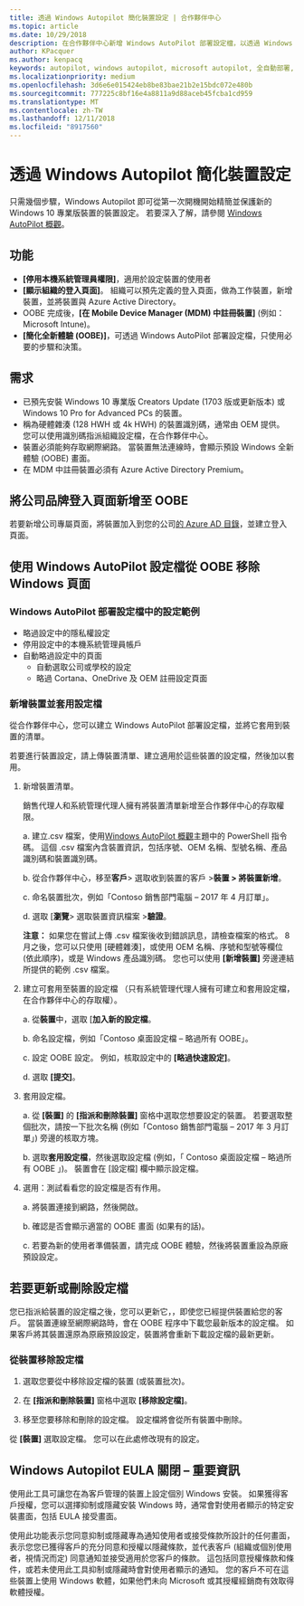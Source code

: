 ```yaml
---
title: 透過 Windows Autopilot 簡化裝置設定 | 合作夥伴中心
ms.topic: article
ms.date: 10/29/2018
description: 在合作夥伴中心新增 Windows AutoPilot 部署設定檔，以透過 Windows Autopilot 簡化裝置設定
author: KPacquer
ms.author: kenpacq
keywords: autopilot, windows autopilot, microsoft autopilot, 全自動部署, oobe, 登入畫面
ms.localizationpriority: medium
ms.openlocfilehash: 3d6e6e015424eb8be83bae21b2e15bdc072e480b
ms.sourcegitcommit: 777225c8bf16e4a8811a9d88aceb45fcba1cd959
ms.translationtype: MT
ms.contentlocale: zh-TW
ms.lasthandoff: 12/11/2018
ms.locfileid: "8917560"
---
```

<!--Maggie, 12/7/18 - removed line telling indirect resellers to go through their indirect providers for autopilot stuff as per Bhavya Chopra in bug 19841770.-->

# <a name="simplify-device-setup-with-windows-autopilot"></a>透過 Windows Autopilot 簡化裝置設定 

只需幾個步驟，Windows Autopilot 即可從第一次開機開始精簡並保護新的 Windows 10 專業版裝置的裝置設定。 若要深入了解，請參閱 [Windows AutoPilot 概觀](https://docs.microsoft.com/windows/deployment/windows-10-auto-pilot)。

## <a name="features"></a>功能

- **\[停用本機系統管理員權限\]**，適用於設定裝置的使用者
- **\[顯示組織的登入頁面\]**。 組織可以預先定義的登入頁面，做為工作裝置，新增裝置，並將裝置與 Azure Active Directory。
- OOBE 完成後，**\[在 Mobile Device Manager (MDM) 中註冊裝置\]** (例如：Microsoft Intune)。
- **\[簡化全新體驗 (OOBE)\]**，可透過 Windows AutoPilot 部署設定檔，只使用必要的步驟和決策。

## <a name="requirements"></a>需求

- 已預先安裝 Windows 10 專業版 Creators Update (1703 版或更新版本) 或 Windows 10 Pro for Advanced PCs 的裝置。
- 稱為硬體雜湊 (128 HWH 或 4k HWH) 的裝置識別碼，通常由 OEM 提供。 您可以使用識別碼指派組織設定檔，在合作夥伴中心。
- 裝置必須能夠存取網際網路。 當裝置無法連線時，會顯示預設 Windows 全新體驗 (OOBE) 畫面。
- 在 MDM 中註冊裝置必須有 Azure Active Directory Premium。

## <a name="add-company-branded-sign-in-pages-to-oobe"></a>將公司品牌登入頁面新增至 OOBE

若要新增公司專屬頁面，將裝置加入到您的公司[的 Azure AD 目錄](https://go.microsoft.com/fwlink/?linkid=848958)，並建立登入頁面。

## <a name="remove-windows-pages-from-oobe-with-a-windows-autopilot-deployment-profile"></a>使用 Windows AutoPilot 設定檔從 OOBE 移除 Windows 頁面

### <a name="examples-of-settings-in-a-windows-autopilot-deployment-profile"></a>Windows AutoPilot 部署設定檔中的設定範例

- 略過設定中的隱私權設定
- 停用設定中的本機系統管理員帳戶
- 自動略過設定中的頁面
  - 自動選取公司或學校的設定
  - 略過 Cortana、OneDrive 及 OEM 註冊設定頁面

### <a name="add-devices-and-apply-a-profile"></a>新增裝置並套用設定檔

從合作夥伴中心，您可以建立 Windows AutoPilot 部署設定檔，並將它套用到裝置的清單。

若要進行裝置設定，請上傳裝置清單、建立適用於這些裝置的設定檔，然後加以套用。

1.  新增裝置清單。

    銷售代理人和系統管理代理人擁有將裝置清單新增至合作夥伴中心的存取權限。

    a. 建立.csv 檔案，使用[Windows AutoPilot 概觀](https://docs.microsoft.com/windows/deployment/windows-10-auto-pilot)主題中的 PowerShell 指令碼。 這個 .csv 檔案內含裝置資訊，包括序號、OEM 名稱、型號名稱、產品識別碼和裝置識別碼。 

    b. 從合作夥伴中心，移至**客戶**> 選取收到裝置的客戶 >**裝置 > 將裝置新增**。

    c. 命名裝置批次，例如「Contoso 銷售部門電腦 – 2017 年 4 月訂單」。 

    d. 選取 [**瀏覽**> 選取裝置資訊檔案 >**驗證**。

    **注意：** 如果您在嘗試上傳 .csv 檔案後收到錯誤訊息，請檢查檔案的格式。 8 月之後，您可以只使用 [硬體雜湊]，或使用 OEM 名稱、序號和型號等欄位 (依此順序)，或是 Windows 產品識別碼。 您也可以使用 **\[新增裝置\]** 旁邊連結所提供的範例 .csv 檔案。

2.  建立可套用至裝置的設定檔 （只有系統管理代理人擁有可建立和套用設定檔，在合作夥伴中心的存取權）。

    a.  從**裝置**中，選取 [**加入新的設定檔**。

    b.  命名設定檔，例如「Contoso 桌面設定檔 – 略過所有 OOBE」。

    c.  設定 OOBE 設定。 例如，核取設定中的 **\[略過快速設定\]**。

    d.  選取 **\[提交\]**。

3.  套用設定檔。

    a.  從 **\[裝置\]** 的 **\[指派和刪除裝置\]** 窗格中選取您想要設定的裝置。 若要選取整個批次，請按一下批次名稱 (例如「Contoso 銷售部門電腦 – 2017 年 3 月訂單」) 旁邊的核取方塊。

    b.  選取**套用設定檔**，然後選取設定檔 (例如，「 Contoso 桌面設定檔 – 略過所有 OOBE 」)。 裝置會在 [設定檔] 欄中顯示設定檔。

4.  選用：測試看看您的設定檔是否有作用。

    a.  將裝置連接到網路，然後開啟。

    b.  確認是否會顯示適當的 OOBE 畫面 (如果有的話)。

    c.  若要為新的使用者準備裝置，請完成 OOBE 體驗，然後將裝置重設為原廠預設設定。

## <a name="to-update-or-delete-a-profile"></a>若要更新或刪除設定檔 

您已指派給裝置的設定檔之後，您可以更新它，，即使您已經提供裝置給您的客戶。 當裝置連線至網際網路時，會在 OOBE 程序中下載您最新版本的設定檔。 如果客戶將其裝置還原為原廠預設設定，裝置將會重新下載設定檔的最新更新。 

### <a name="remove-a-profile-from-a-device"></a>從裝置移除設定檔

1. 選取您要從中移除設定檔的裝置 (或裝置批次)。 

2. 在 **\[指派和刪除裝置\]** 窗格中選取 **\[移除設定檔\]**。

3. 移至您要移除和刪除的設定檔。 設定檔將會從所有裝置中刪除。

從 **\[裝置\]** 選取設定檔。 您可以在此處修改現有的設定。

## <a name="windows-autopilot-eula-dismissal--important-information"></a>Windows Autopilot EULA 關閉 – 重要資訊

使用此工具可讓您在為客戶管理的裝置上設定個別 Windows 安裝。 如果獲得客戶授權，您可以選擇抑制或隱藏安裝 Windows 時，通常會對使用者顯示的特定安裝畫面，包括 EULA 接受畫面。 

使用此功能表示您同意抑制或隱藏專為通知使用者或接受條款所設計的任何畫面，表示您您已獲得客戶的充分同意和授權以隱藏條款，並代表客戶 (組織或個別使用者，視情況而定) 同意通知並接受適用於您客戶的條款。 這包括同意授權條款和條件，或若未使用此工具抑制或隱藏時會對使用者顯示的通知。 您的客戶不可在這些裝置上使用 Windows 軟體，如果他們未向 Microsoft 或其授權經銷商有效取得軟體授權。